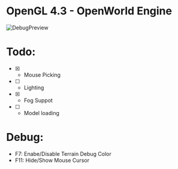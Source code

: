 # OpenGL 4.3 - OpenWorld Engine

![DebugPreview](https://user-images.githubusercontent.com/2057932/229257600-f313ba5d-b9d7-4b42-85d8-dbdc6bfff882.png)

# Todo:
- [X] * Mouse Picking
- [ ] * Lighting
- [X] * Fog Suppot
- [ ] * Model loading

# Debug:
* F7: Enabe/Disable Terrain Debug Color
* F11: Hide/Show Mouse Cursor
